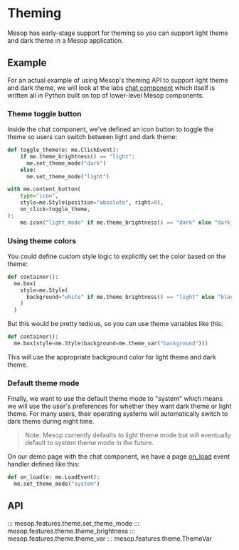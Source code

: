 # Theming

Mesop has early-stage support for theming so you can support light theme and dark theme in a Mesop application.

## Example

For an actual example of using Mesop's theming API to support light theme and dark theme, we will look at the labs [chat component](../components/chat.md) which itself is written all in Python built on top of lower-level Mesop components.

### Theme toggle button

Inside the chat component, we've defined an icon button to toggle the theme so users can switch between light and dark theme:

```py
def toggle_theme(e: me.ClickEvent):
    if me.theme_brightness() == "light":
      me.set_theme_mode("dark")
    else:
      me.set_theme_mode("light")

with me.content_button(
    type="icon",
    style=me.Style(position="absolute", right=0),
    on_click=toggle_theme,
):
    me.icon("light_mode" if me.theme_brightness() == "dark" else "dark_mode")
```

### Using theme colors

You could define custom style logic to explicitly set the color based on the theme:

```py
def container():
  me.box(
    style=me.Style(
      background="white" if me.theme_brightness() == "light" else "black"
    )
  )
```

But this would be pretty tedious, so you can use theme variables like this:


```py
def container():
  me.box(style=me.Style(background=me.theme_var("background")))
```

This will use the appropriate background color for light theme and dark theme.

### Default theme mode

Finally, we want to use the default theme mode to "system" which means we will use the user's preferences for whether they want dark theme or light theme. For many users, their operating systems will automatically switch to dark theme during night time.

> Note: Mesop currently defaults to light theme mode but will eventually default to system theme mode in the future.

On our demo page with the chat component, we have a page [on_load](../api/page.md#on_load) event handler defined like this:

```py
def on_load(e: me.LoadEvent):
  me.set_theme_mode("system")
```

## API

::: mesop.features.theme.set_theme_mode
::: mesop.features.theme.theme_brightness
::: mesop.features.theme.theme_var
::: mesop.features.theme.ThemeVar
